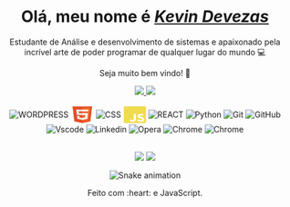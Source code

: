 <div>
  <h1 align="center">Olá, meu nome é <a href=https://www.linkedin.com/in/kevin-devezas-93bbb5245/><i>Kevin Devezas</i></a></h1>
  <p align="center">Estudante de Análise e desenvolvimento de sistemas e apaixonado pela incrível arte de poder programar de qualquer lugar do mundo 💻 
   <a align="rigth"
    <img width="10%" align="center" valign="middle" src="https://img.shields.io/youtube/channel/subscribers/UCViaNBT0SIeiVnZSEEtIfjw?label=iCode&style=social  " target="_blank" />
  </a><br>
  <p align="center">Seja muito bem vindo! 🔭</h2>
</div>

 
 
<div align="center">
  <a href=https://github.com/deevezas>
    <img height="150em" src="https://github-readme-stats.vercel.app/api?username=deevezas&count_private=true&include_all_commits=true&show_icons=true&theme=dracula&hide_border=false&show_owner=true"/>
    <img height="150em" src="https://github-readme-stats.vercel.app/api/top-langs/?username=deevezas&theme=dracula&hide_border=false&&layout=compact"/>
  </a>
</div>


<div align="center" valign="top"><br>
  <img align="center" alt="WORDPRESS" height="30" width="40" src="https://cdn.jsdelivr.net/gh/devicons/devicon/icons/wordpress/wordpress-original.svg">
  <img align="center" alt="HTML" height="30" width="40" src="https://raw.githubusercontent.com/devicons/devicon/master/icons/html5/html5-original.svg">
  <img align="center" alt="CSS" height="30" width="40" src="https://cdn.jsdelivr.net/gh/devicons/devicon/icons/css3/css3-original.svg">
  <img align="center" alt="Js" height="30" width="40" src="https://raw.githubusercontent.com/devicons/devicon/master/icons/javascript/javascript-plain.svg">
  <img align="center" alt="REACT" height="30" width="40" src="https://cdn.jsdelivr.net/gh/devicons/devicon/icons/react/react-original.svg">
  <img align="center" alt="Python" height="30" width="40" src="https://cdn.jsdelivr.net/gh/devicons/devicon/icons/python/python-original.svg">
  <img align="center" alt="Git" height="30" width="40" src="https://cdn.jsdelivr.net/gh/devicons/devicon/icons/git/git-original.svg">
  <img align="center" alt="GitHub" height="30" width="40" src="https://cdn.jsdelivr.net/gh/devicons/devicon/icons/github/github-original.svg">
  <img align="center" alt="Vscode" height="30" width="40" src="https://cdn.jsdelivr.net/gh/devicons/devicon/icons/vscode/vscode-original.svg">
  <img align="center" alt="Linkedin" height="35" width="35" src="https://cdn.jsdelivr.net/gh/devicons/devicon/icons/linkedin/linkedin-original.svg">
   <img align="center" alt="Opera" height="35" width="35" src="https://cdn.jsdelivr.net/gh/devicons/devicon/icons/opera/opera-original.svg">
  <img align="center" alt="Chrome" height="30" width="40" src="https://cdn.jsdelivr.net/gh/devicons/devicon/icons/chrome/chrome-original.svg">
   <img align="center" alt="Chrome" height="30" width="40" src="https://cdn.jsdelivr.net/gh/devicons/devicon/icons/c/c-original.svg">
 
</div><br>


<div align="center">
 
 
 
  <a href=https://www.linkedin.com/in/kevin-devezas-93bbb5245/ target="_blank"><img src="https://img.shields.io/badge/-LinkedIn-%230077B5?style=for-the-badge&logo=linkedin&logoColor=white" target="_blank"></a> 
  <a href="mailto:devezas.devezasnib@gmail.com"><img src="https://img.shields.io/badge/-Gmail-%23333?style=for-the-badge&logo=gmail&logoColor=white" target="_blank"></a>
</div>

<div align="center">
  
  ![Snake animation](https://github.com/danielbped/danielbped/blob/output/github-contribution-grid-snake.svg)
  
</div>

<div align="center">
  <p>Feito com :heart: e JavaScript.</p>
 
</div>
